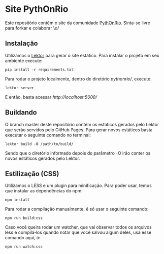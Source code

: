 # Site PythOnRio
Este repositório contém o site da comunidade [PythOnRio](http://pythonrio.github.io/). Sinta-se livre para forkar e colaborar \o/

## Instalação
Utilizamos o [Lektor](https://github.com/lektor/lektor) para gerar o site estático. Para instalar o projeto em seu ambiente execute:
```
pip install -r requirements.txt
```
Para rodar o projeto localmente, dentro do diretório _pythonrio/_, execute:
```
lektor server
```
E então, basta acessar _http://localhost:5000/_

## Buildando
O branch master deste repositório contém os estáticos gerados pelo Lektor que serão servidos pelo GitHub Pages. Para gerar novos estáticos basta executar o seguinte comando no terminal:
```
lektor build -O /path/to/build/
```
Sendo que o diretório informado depois do parâmetro -O irão conter os novos estáticos gerados pelo Lektor.

## Estilização (CSS)
Utilizamos o LESS e um plugin para minificação. Para poder usar, temos que instalar as dependências do npm:

```
npm install
```

Para rodar a compilação manualmente, é só usar o seguinte comando:

```
npm run build:css
```

Caso você queira rodar um watcher, que vai observar todos os arquivos less e compilá-los quando notar que você salvou algum deles, usa esse comando aqui, ó:

```
npm run watch:css
```